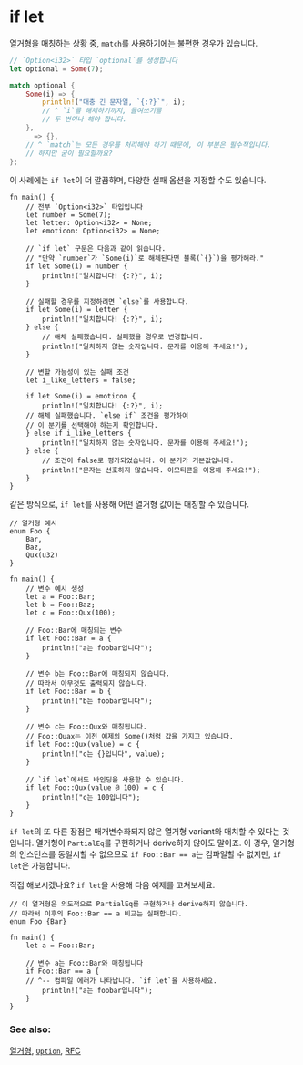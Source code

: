 # if let

열거형을 매칭하는 상황 중, `match`를 사용하기에는 불편한 경우가 있습니다.

```rust
// `Option<i32>` 타입 `optional`를 생성합니다
let optional = Some(7);

match optional {
    Some(i) => {
        println!("대충 긴 문자열, `{:?}`", i);
        // ^ `i`를 해체하기까지, 들여쓰기를
        // 두 번이나 해야 합니다.
    },
    _ => {},
    // ^ `match`는 모든 경우를 처리해야 하기 때문에, 이 부분은 필수적입니다.
    // 하지만 굳이 필요할까요?
};

```

이 사례에는 `if let`이 더 깔끔하며,
다양한 실패 옵션을 지정할 수도 있습니다.

```rust,editable
fn main() {
    // 전부 `Option<i32>` 타입입니다
    let number = Some(7);
    let letter: Option<i32> = None;
    let emoticon: Option<i32> = None;

    // `if let` 구문은 다음과 같이 읽습니다.
    // "만약 `number`가 `Some(i)`로 해체된다면 블록(`{}`)을 평가해라."
    if let Some(i) = number {
        println!("일치합니다! {:?}", i);
    }

    // 실패할 경우를 지정하려면 `else`를 사용합니다.
    if let Some(i) = letter {
        println!("일치합니다! {:?}", i);
    } else {
        // 해체 실패했습니다. 실패했을 경우로 변경합니다.
        println!("일치하지 않는 숫자입니다. 문자를 이용해 주세요!");
    }

    // 변할 가능성이 있는 실패 조건
    let i_like_letters = false;

    if let Some(i) = emoticon {
        println!("일치합니다! {:?}", i);
    // 해체 실패했습니다. `else if` 조건을 평가하여
    // 이 분기를 선택해야 하는지 확인합니다.
    } else if i_like_letters {
        println!("일치하지 않는 숫자입니다. 문자를 이용해 주세요!");
    } else {
        // 조건이 false로 평가되었습니다. 이 분기가 기본값입니다.
        println!("문자는 선호하지 않습니다. 이모티콘을 이용해 주세요!");
    }
}
```

같은 방식으로, `if let`를 사용해 어떤 열거형 값이든 매칭할 수 있습니다.

```rust,editable
// 열거형 예시
enum Foo {
    Bar,
    Baz,
    Qux(u32)
}

fn main() {
    // 변수 예시 생성
    let a = Foo::Bar;
    let b = Foo::Baz;
    let c = Foo::Qux(100);
    
    // Foo::Bar에 매칭되는 변수
    if let Foo::Bar = a {
        println!("a는 foobar입니다");
    }
    
    // 변수 b는 Foo::Bar에 매칭되지 않습니다.
    // 따라서 아무것도 출력되지 않습니다.
    if let Foo::Bar = b {
        println!("b는 foobar입니다");
    }
    
    // 변수 c는 Foo::Qux와 매칭됩니다.
    // Foo::Quax는 이전 예제의 Some()처럼 값을 가지고 있습니다.
    if let Foo::Qux(value) = c {
        println!("c는 {}입니다", value);
    }

    // `if let`에서도 바인딩을 사용할 수 있습니다.
    if let Foo::Qux(value @ 100) = c {
        println!("c는 100입니다");
    }
}
```

`if let`의 또 다른 장점은 매개변수화되지 않은 열거형 variant와 매치할 수 있다는 것입니다. 열거형이 `PartialEq`를 구현하거나 derive하지 않아도 말이죠. 이 경우, 열거형의 인스턴스를 동일시할 수 없으므로 `if Foo::Bar == a`는 컴파일할 수 없지만, `if let`은 가능합니다.

직접 해보시겠나요? `if let`을 사용해 다음 예제를 고쳐보세요.

```rust,editable,ignore,mdbook-runnable
// 이 열거형은 의도적으로 PartialEq를 구현하거나 derive하지 않습니다.
// 따라서 이후의 Foo::Bar == a 비교는 실패합니다.
enum Foo {Bar}

fn main() {
    let a = Foo::Bar;

    // 변수 a는 Foo::Bar와 매칭됩니다
    if Foo::Bar == a {
    // ^-- 컴파일 에러가 나타납니다. `if let`을 사용하세요.
        println!("a는 foobar입니다");
    }
}
```

### See also:

[열거형][enum], [`Option`][option], [RFC][if_let_rfc]

[enum]: ../custom_types/enum.md
[if_let_rfc]: https://github.com/rust-lang/rfcs/pull/160
[option]: ../std/option.md
